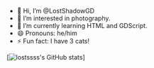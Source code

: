 - 👋 Hi, I’m @LostShadowGD
- 👀 I’m interested in photography.
- 🌱 I’m currently learning HTML and GDScript.
- 😄 Pronouns: he/him
- ⚡ Fun fact: I have 3 cats!

[![lostssss's GitHub stats](https://github-readme-stats.vercel.app/api?username=LostShadowGD)]

<!---
LostShadowGD/LostShadowGD is a ✨ special ✨ repository because its `README.md` (this file) appears on your GitHub profile.
You can click the Preview link to take a look at your changes.
--->
